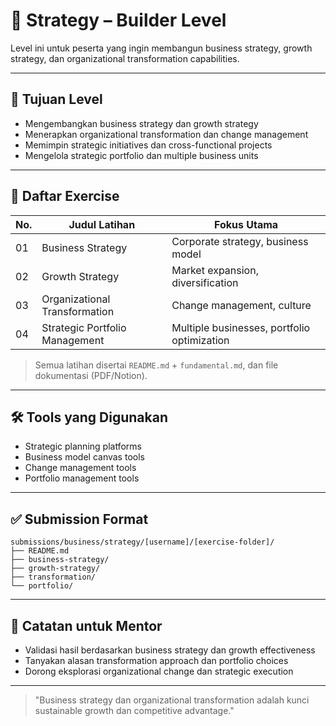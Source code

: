 # 🎯 Strategy – Builder Level

Level ini untuk peserta yang ingin membangun business strategy, growth strategy, dan organizational transformation capabilities.

---

## 🎯 Tujuan Level

- Mengembangkan business strategy dan growth strategy
- Menerapkan organizational transformation dan change management
- Memimpin strategic initiatives dan cross-functional projects
- Mengelola strategic portfolio dan multiple business units

---

## 📁 Daftar Exercise

| No. | Judul Latihan                | Fokus Utama                  |
|-----|------------------------------|------------------------------|
| 01  | Business Strategy            | Corporate strategy, business model|
| 02  | Growth Strategy              | Market expansion, diversification|
| 03  | Organizational Transformation| Change management, culture    |
| 04  | Strategic Portfolio Management| Multiple businesses, portfolio optimization|

> Semua latihan disertai `README.md` + `fundamental.md`, dan file dokumentasi (PDF/Notion).

---

## 🛠 Tools yang Digunakan

- Strategic planning platforms
- Business model canvas tools
- Change management tools
- Portfolio management tools

---

## ✅ Submission Format

```
submissions/business/strategy/[username]/[exercise-folder]/
├── README.md
├── business-strategy/
├── growth-strategy/
├── transformation/
└── portfolio/
```

---

## 💬 Catatan untuk Mentor

- Validasi hasil berdasarkan business strategy dan growth effectiveness
- Tanyakan alasan transformation approach dan portfolio choices
- Dorong eksplorasi organizational change dan strategic execution

---

> "Business strategy dan organizational transformation adalah kunci sustainable growth dan competitive advantage." 